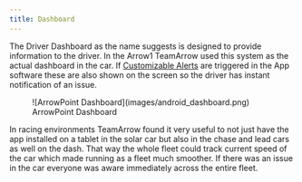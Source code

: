 ```yaml
---
title: Dashboard
---
```


The Driver Dashboard as the name suggests is designed to provide information to the driver. In the Arrow1 TeamArrow used this system as the actual dashboard in the car. If [Customizable Alerts](SystemDetails.md) are triggered in the App software these are also shown on the screen so the driver has instant notification of an issue.

<figure markdown>
![ArrowPoint Dashboard](images/android_dashboard.png)
<figcaption>ArrowPoint Dashboard</figcaption>
</figure>

In racing environments TeamArrow found it very useful to not just have the app installed on a tablet in the solar car but also in the chase and lead cars as well on the dash. That way the whole fleet could track current speed of the car which made running as a fleet much smoother. If there was an issue in the car everyone was aware immediately across the entire fleet.
